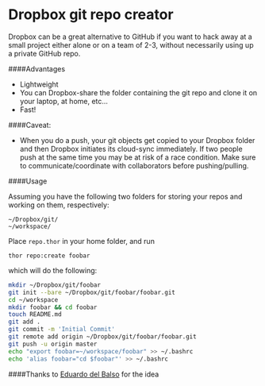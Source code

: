 # Dropbox git repo creator

Dropbox can be a great alternative to GitHub if you want to hack away at a small project either alone or on a team of 2-3, without necessarily using up a private GitHub repo.

####Advantages

   * Lightweight
   * You can Dropbox-share the folder containing the git repo and clone it on your laptop, at home, etc...
   * Fast! 

####Caveat: 

   * When you do a push, your git objects get copied to your Dropbox
     folder and then Dropbox initiates its cloud-sync immediately. If
two people push at the same time you may be at risk of a race condition.
Make sure to communicate/coordinate with collaborators before pushing/pulling.

####Usage

Assuming you have the following two folders for storing your repos and working on them, respectively:

```
~/Dropbox/git/
~/workspace/
```

Place ```repo.thor``` in your home folder, and run
```
thor repo:create foobar
```
which will do the following:
```bash
mkdir ~/Dropbox/git/foobar
git init --bare ~/Dropbox/git/foobar/foobar.git
cd ~/workspace
mkdir foobar && cd foobar
touch README.md
git add .
git commit -m 'Initial Commit'
git remote add origin ~/Dropbox/git/foobar/foobar.git
git push -u origin master
echo "export foobar=~/workspace/foobar" >> ~/.bashrc
echo 'alias foobar="cd $foobar"' >> ~/.bashrc
```
####Thanks to
[Eduardo del Balso](https://github.com/edelbalso) for the idea


